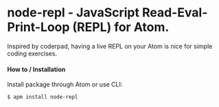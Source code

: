 node-repl - JavaScript Read-Eval-Print-Loop (REPL) for Atom.
=========

Inspired by coderpad, having a live REPL on your Atom is nice for simple coding
exercises.

#### How to / Installation

Install package through Atom or use CLI:

```
$ apm install node-repl
```
